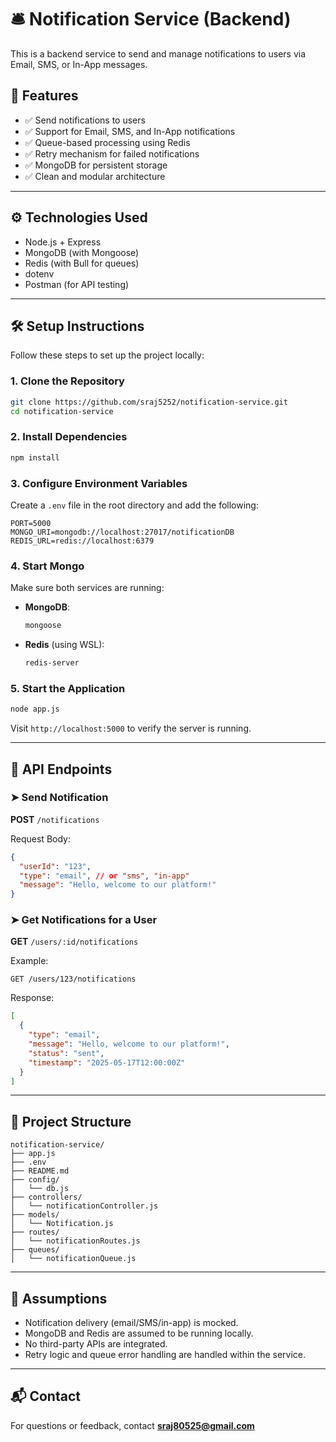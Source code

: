 # 🛎️ Notification Service (Backend)

This is a backend service to send and manage notifications to users via Email, SMS, or In-App messages. 

## 🚀 Features

- ✅ Send notifications to users
- ✅ Support for Email, SMS, and In-App notifications
- ✅ Queue-based processing using Redis
- ✅ Retry mechanism for failed notifications
- ✅ MongoDB for persistent storage
- ✅ Clean and modular architecture

---

## ⚙️ Technologies Used

- Node.js + Express
- MongoDB (with Mongoose)
- Redis (with Bull for queues)
- dotenv
- Postman (for API testing)

---

## 🛠️ Setup Instructions

Follow these steps to set up the project locally:

### 1. Clone the Repository

```bash
git clone https://github.com/sraj5252/notification-service.git
cd notification-service
```
### 2. Install Dependencies

```bash
npm install
```
### 3. Configure Environment Variables

Create a `.env` file in the root directory and add the following:

```
PORT=5000
MONGO_URI=mongodb://localhost:27017/notificationDB
REDIS_URL=redis://localhost:6379
```

### 4. Start Mongo

Make sure both services are running:

- **MongoDB**:
  ```bash
  mongoose
  ```

- **Redis** (using WSL):
  ```bash
  redis-server
  ```
    
### 5. Start the Application

```bash
node app.js
```

Visit `http://localhost:5000` to verify the server is running.

---

## 📮 API Endpoints

### ➤ Send Notification

**POST** `/notifications`

Request Body:
```json
{
  "userId": "123",
  "type": "email", // or "sms", "in-app"
  "message": "Hello, welcome to our platform!"
}
```

### ➤ Get Notifications for a User

**GET** `/users/:id/notifications`

Example:
```
GET /users/123/notifications
```

Response:
```json
[
  {
    "type": "email",
    "message": "Hello, welcome to our platform!",
    "status": "sent",
    "timestamp": "2025-05-17T12:00:00Z"
  }
]
```

---

## 📁 Project Structure

```
notification-service/
├── app.js
├── .env
├── README.md
├── config/
│   └── db.js
├── controllers/
│   └── notificationController.js
├── models/
│   └── Notification.js
├── routes/
│   └── notificationRoutes.js
├── queues/
│   └── notificationQueue.js
```


---

## 📝 Assumptions

- Notification delivery (email/SMS/in-app) is mocked.
- MongoDB and Redis are assumed to be running locally.
- No third-party APIs are integrated.
- Retry logic and queue error handling are handled within the service.

---

## 📬 Contact

For questions or feedback, contact **sraj80525@gmail.com**
